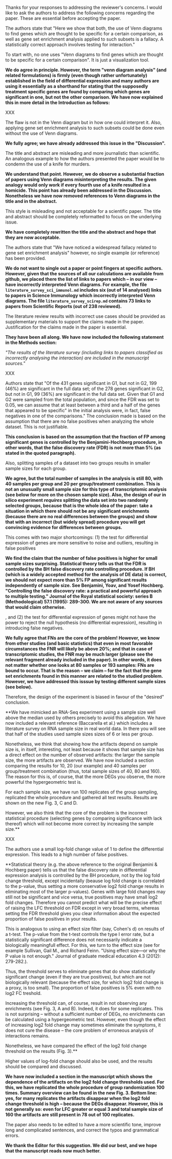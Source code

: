 Thanks for your responses to addressing the reviewer's concerns. I would
like to ask the authors to address the following concerns regarding the
paper. These are essential before accepting the paper.

The authors state that "Here we show that both, the use of Venn diagrams to
find genes which are thought to be specific for a certain comparison, as
well as gene set enrichment analysis applied to such subsets is a fallacy.
A statistically correct approach involves testing for interaction."

To start with, no one uses "Venn diagrams to find genes which are thought to be
specific for a certain comparison". It is just a visualization tool. 

**We do agree in principle. However, the term "venn diagram analysis" (and
related formulations) is firmly (even though rather unfortunately)
established in the field of differential expression and many authors are
using it essentially as a shorthand for stating that the supposedly
treatment specific genes are found by comparing which genes are significant
in one, but not the other comparison. We have now explained this in more
detail in the Introduction as follows:**

XXX


The flaw
is not in the Venn diagram but in how one could interpret it. Also, applying
gene set enrichment analysis to such subsets could be done even without the use
of Venn diagrams. 

**We fully agree; we have already addressed this issue in the
"Discussion".**

The title and abstract are misleading and more journalistic
than scientific.  An analogous example to how the authors presented the paper
would be to condemn the use of a knife for murders. 

**We understand that point. However, we do observe a substantial fraction of
papers using Venn diagrams misinterpreting the results. The given analogy
would only work if every fourth use of a knife resulted in a homicide. This
point has already been addressed in the Discussion. Nonetheless we have now
removed references to Venn diagrams in the title and in the abstract.**

This style is misleading
and not acceptable for a scientific paper. The title and abstract should be
completely reformatted to focus on the underlying issue.

**We have completely rewritten the title and the abstract and hope that
they are now acceptable.**

The authors state that "We have noticed a widespread fallacy related to gene
set enrichment analysis" however, no single example (or reference) has been
provided. 

**We do not want to single out a paper or point fingers at specific
authors.  However, given that the sources of all our calculations are
available from github, we placed there the list of links to papers which –
in our view – have incorrectly interpreted Venn diagrams. For example, the
file `literature_survey_sci_immunol.md` includes six (out of 14 analysed)
links to papers in Science Immunology which incorrectly interpreted Venn
diagrams. The file `literature_survey_scirep.md` contains 73 links to
papers from Scientific Reports (out of 238 reviewed).**

The literature review results with incorrect use cases should be provided as
supplementary materials to support the claims made in the paper. 
Justification
for the claims made in the paper is essential.

**They have been all along. We have now included the following statement in the
Methods section:**

*"The results of the literature survey (including links to papers classified
as incorrectly analysing the interaction) are included in the manuscript
sources."*

XXX

Authors state that "Of the 431 genes significant in G1, but not in G2, 199
(46%) are significant in the full data set; of the 278 genes significant in G2,
but not in G1, 99 (36%) are significant in the full data set. Given that G1 and
G2 were sampled from the total population, and since the FDR was set to 0.05,
we can assume that at least between a third and a half of the genes that
appeared to be specific" in the initial analysis were, in fact, false negatives
in one of the comparisons." The conclusion made is based on the assumption that
there are no false positives when analyzing the whole dataset. 
This is not
justifiable. 

**This conclusion is based on the assumption that the fraction of FP among
significant genes is controlled by the Benjamini-Hochberg procedure, in
other words, that the false discovery rate (FDR) is not more than 5% (as
stated in the quoted paragraph).**

Also, splitting samples of a dataset into two groups results in
smaller sample sizes for each group. 

**We agree, but the total number of samples in the analysis is still 80,
with 40 samples per group and 20 per group/treatment combination. This is
not an unusually small sample size for this type of transcriptomic
analysis (see below for more on the chosen sample size). Also, the design of our in
silico experiment *requires* splitting the data set into two randomly selected groups,
because that is the whole idea of the paper: take a situation in which 
there should not be any significant enrichments (because there are no
real differences between the groups) and show that with an incorrect (but
widely spread) procedure you will get convincing evidence for differences
between groups.**

This comes with two major shortcomings:
(1) the test for differential expression of genes are more sensitive to noise
and outliers, resulting in false positives

**We find the claim that the number of false positives is higher for small
sample sizes surprising. Statistical theory tells us that the FDR is
controlled by the BH false discovery rate controlling procedure.  If BH
(which is a widely accepted method for the analysis of DE data) is correct,
we should not expect more than 5% FP among significant results
independently of sample size.  See Benjamini, Yoav, and Yosef Hochberg.
"Controlling the false discovery rate: a practical and powerful approach to
multiple testing." Journal of the Royal statistical society: series B
(Methodological) 57.1 (1995): 289-300. We are not aware of any sources that
would claim otherwise.**

, and (2) the test for differential
expression of genes might not have the power to reject the null hypothesis (no
differential expression), resulting in introducing false negatives. 

**We fully agree that FNs are the core of the problem! However, we know
from other studies (and basic statistics) that even in most favorable
circumstances the FNR will likely be above 20%; and that in case of transcriptomic
studies, the FNR may be much larger (please see the relevant fragment already
included in the paper). In other words, it does not matter whether one
looks at 80 samples or 193 samples: FNs are bound to occur. That is the
reason – we claim – for the fact that the gene set enrichments found in
this manner are related to the studied problem. However, we have addressed
this isssue by testing different sample sizes (see below).**

Therefore,
the design of the experiment is biased in favour of the "desired" conclusion.

**We have mimicked an RNA-Seq experiment using a sample size
well above the median used by others precisely to avoid this allegation. We
have now included a relevant reference (Baccarella et al.) which includes a
literature survey on RNA sample size in real world data. In there you will
see that half of the studies used sample sizes sizes of 6 or less per
group.

Nonetheless, we think that showing how the artifacts depend on sample size
is, in itself, interesting, not least because it shows that sample size has
a direct effect on the number of observed artifacts: the larger the sample
size, the more artifacts are observed. We have now included a section
comparing the results for 10, 20 (our example) and 40 samples per
group/treatment combination (thus, total sample sizes of 40, 80 and 160).
The reason for this is, of course, that the more DEGs you observe, the more
powerful the hypergeometric test is.

For each sample size, we have run 100 replicates of the group sampling,
replicated the whole procedure and gathered all test results. Results are
shown on the new Fig. 3, C and D.

However, we also think that the core of the problem is the incorrect
statistical procedure (selecting genes by comparing significance with lack
thereof) which will not become more correct by increasing the sample size.**

XXX

The authors use a small log-fold change value of 1 to define the
differential expression. This leads to a high number of false positives.

**Statistical theory (e.g. the above reference to the original Benjamini &
Hochberg paper) tells us that the false discovery rate in differential
expression analysis is controlled by the BH procedure, not by the log fold
change threshold, except incidentally (beause log fold change is correlated
to the p-value, thus setting a more conservative log2 fold change results
in eliminating most of the larger p-values). Genes with large fold changes
may still not be significant and vice versa, true positives may have small
log2 fold changes. Therefore you cannot predict what will be the precise
effect of raising the LFC threshold on FDR except in very broad terms,
whereas setting the FDR threshold gives you clear information about the
expected proportion of false positives in your results.

This is analogous to using an effect size filter (say, Cohen's d) on
results of a t-test. The p-value from the t-test controls the type I error
rate, but a statistically significant difference does not necessarily
indicate a biologically meaningfull effect. For this, we turn to the effect
size (see for example Sullivan, Gail M., and Richard Feinn. "Using effect
size—or why the P value is not enough." Journal of graduate medical
education 4.3 (2012): 279-282.).

Thus, the threshold serves to eliminate genes that do show statistically
significant change (even if they are true positives), but which are not
biologically relevant (because the effect size, for which log2 fold change
is a proxy, is too small). The proportion of false positives is 5% even with no
log2 FC treshold.  

Increasing the threshold can, of course, result in not observing any
enrichments (see Fig. 3, A and B). Indeed, it does for some replicates.
This is not surprising – without a sufficient number of DEGs, no
enrichments can be calculated using a hypergeometric test. However, even
though the effect of increasing log2 fold change may sometimes eliminate the
symptoms, it does not cure the disease – the core problem of erroneous
analysis of interactions remains.

Nonetheless, we have compared the effect of the log2
fold change threshold on the results (Fig. 3).**

Higher values of log-fold change should also be used, and the results
should be compared and discussed.

**We have now included a section in the manuscript which shows the
dependence of the artifacts on the log2 fold change thresholds used.
For this, we have replicated the whole procedure of group randomization 100
times. Summary overview can be found in the new Fig. 3. Bottom line: yes,
for many replicates the artifacts disappear when the log2 fold change threshold is high –
because the DEGs disappear. However, this is not generally so: even for LFC
greater or equal 3 and total sample size of 160 the artifacts are still
present in 78 out of 100 replicates.**


The paper also needs to be edited to have a more scientific tone, improve long and complicated sentences, and correct the typos and grammatical errors.

**We thank the Editor for this suggestion. We did our best, and we hope
that the manuscript reads now much better.**
